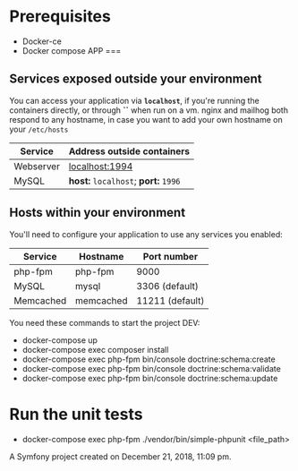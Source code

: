 Prerequisites
===
* Docker-ce
* Docker compose
APP
===

## Services exposed outside your environment ##

You can access your application via **`localhost`**, if you're running the containers directly, or through **``** when run on a vm. nginx and mailhog both respond to any hostname, in case you want to add your own hostname on your `/etc/hosts` 

Service|Address outside containers
---------|--------------------------
Webserver|[localhost:1994](http://localhost:1994)
MySQL    |**host:** `localhost`; **port:** `1996`

## Hosts within your environment ##

You'll need to configure your application to use any services you enabled:

Service|Hostname|Port number
------|---------|-----------
php-fpm|php-fpm|9000
MySQL|mysql|3306 (default)
Memcached|memcached|11211 (default)

You need these commands to start the project DEV:
 * docker-compose up 
 * docker-compose exec composer install 
 * docker-compose exec php-fpm bin/console doctrine:schema:create
 * docker-compose exec php-fpm bin/console doctrine:schema:validate
 * docker-compose exec php-fpm bin/console doctrine:schema:update  

Run the unit tests
===
 *  docker-compose exec php-fpm  ./vendor/bin/simple-phpunit <file_path>

A Symfony project created on December 21, 2018, 11:09 pm.
